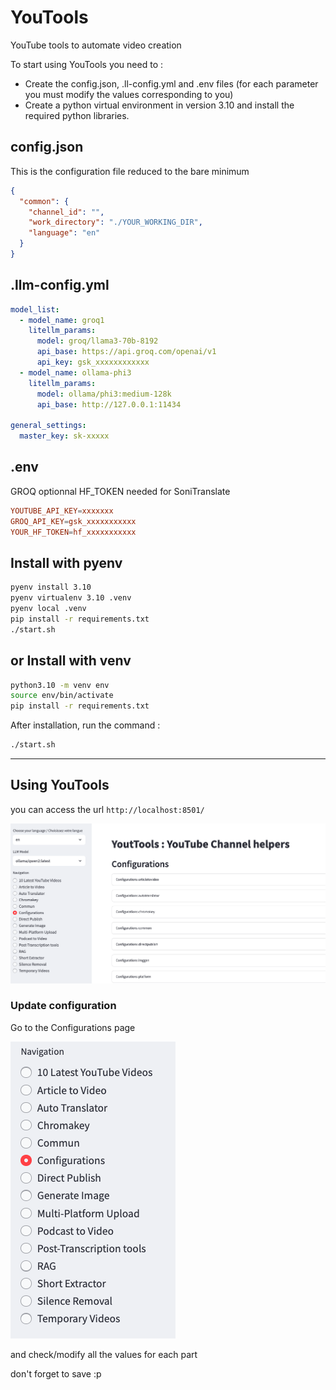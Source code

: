 # YouTools
YouTube tools to automate video creation

To start using YouTools you need to :
- Create the config.json, .ll-config.yml and .env files (for each parameter you must modify the values corresponding to you)
- Create a python virtual environment in version 3.10 and install the required python libraries.

## config.json
This is the configuration file reduced to the bare minimum

```json
{
  "common": {
    "channel_id": "",
    "work_directory": "./YOUR_WORKING_DIR",
    "language": "en"
  }
}
```

## .llm-config.yml
```yaml
model_list: 
  - model_name: groq1
    litellm_params:
      model: groq/llama3-70b-8192
      api_base: https://api.groq.com/openai/v1
      api_key: gsk_xxxxxxxxxxxx
  - model_name: ollama-phi3
    litellm_params:
      model: ollama/phi3:medium-128k
      api_base: http://127.0.0.1:11434

general_settings: 
  master_key: sk-xxxxx
```

## .env
GROQ optionnal
HF_TOKEN needed for SoniTranslate
```conf
YOUTUBE_API_KEY=xxxxxxx
GROQ_API_KEY=gsk_xxxxxxxxxxx 
YOUR_HF_TOKEN=hf_xxxxxxxxxxx
```

## Install with pyenv
```bash
pyenv install 3.10
pyenv virtualenv 3.10 .venv
pyenv local .venv
pip install -r requirements.txt
./start.sh
```

## or Install with venv
```bash
python3.10 -m venv env
source env/bin/activate
pip install -r requirements.txt
```

After installation, run the command :

```bash
./start.sh
```

---

## Using YouTools

you can access the url `http://localhost:8501/`

![YouTools Page](./docs/img/YouTools_page.png)

### Update configuration

Go to the Configurations page

![Config Panel](./docs/img/config_panel.png)

and check/modify all the values for each part

don't forget to save :p
